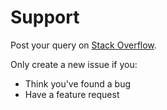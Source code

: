 # Support

Post your query on [Stack Overflow](https://stackoverflow.com/).

Only create a new issue if you:

- Think you've found a bug
- Have a feature request